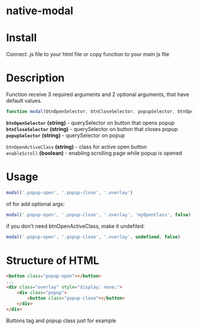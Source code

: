 # native-modal

# Install
Connect .js file to your html file or copy function to your main js file

# Description
Function receive 3 required arguments and 2 optional arguments, that have default values.
```js
function modal(btnOpenSelector, btnCloseSelector, popupSelector, btnOpenActiveClass='opened', enableScroll=true) {..}
```    
**`btnOpenSelector`** **(string)** - querySelector on button that opens popup    
**`btnCloseSelector`** **(string)** - querySelector on button that closes popup    
**`popupSelector`** **(string)** - querySelector on popup    
 
`btnOpenActiveClass` **(string)** - class for active open button    
`enableScroll` **(boolean)** - enabling scrolling page while popup is opened    

# Usage
```js
modal('.popup-open', '.popup-close', '.overlay')
```
of for add optional args:
```js
modal('.popup-open', '.popup-close', '.overlay', 'myOpenClass', false)
```
if you don't need btnOpenActiveClass, make it undefiled:
```js
modal('.popup-open', '.popup-close', '.overlay', undefined, false)
```
# Structure of HTML
```html
<button class="popup-open"></button>
...
<div class="overlay" style="display: none;">
    <div class="popup">
        <button class="popup-close"></button>
    </div>
</div>
```
Buttons tag and popup class just for example
